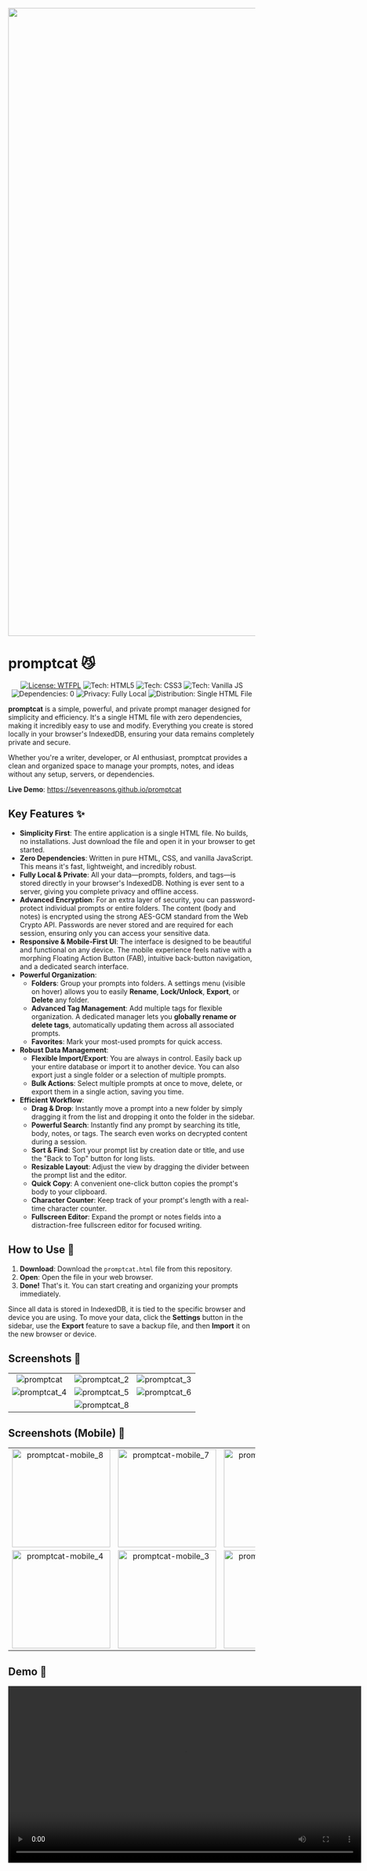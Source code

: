 

<p align="center">
  <img width="1280" alt="promptcat" src="https://github.com/user-attachments/assets/ec879fb2-af98-4dc1-a60a-a7f490f89a0d" />
</p>

# promptcat 😼

<p align="center">
  <a href="http://www.wtfpl.net/about/"><img src="https://img.shields.io/badge/License-WTFPL-brightgreen.svg" alt="License: WTFPL"></a>
  <img src="https://img.shields.io/badge/Tech-HTML5-orange" alt="Tech: HTML5">
  <img src="https://img.shields.io/badge/Tech-CSS3-blue" alt="Tech: CSS3">
  <img src="https://img.shields.io/badge/Tech-Vanilla_JS-yellow" alt="Tech: Vanilla JS">
  <img src="https://img.shields.io/badge/Dependencies-0-lightgrey" alt="Dependencies: 0">
  <img src="https://img.shields.io/badge/Privacy-Fully_Local-red" alt="Privacy: Fully Local">
  <img src="https://img.shields.io/badge/Distribution-Single_HTML_File-brightgreen" alt="Distribution: Single HTML File">
</p>

**promptcat** is a simple, powerful, and private prompt manager designed for simplicity and efficiency. It's a single HTML file with zero dependencies, making it incredibly easy to use and modify. Everything you create is stored locally in your browser's IndexedDB, ensuring your data remains completely private and secure.

Whether you're a writer, developer, or AI enthusiast, promptcat provides a clean and organized space to manage your prompts, notes, and ideas without any setup, servers, or dependencies.

**Live Demo**: https://sevenreasons.github.io/promptcat

## Key Features ✨

*   **Simplicity First**: The entire application is a single HTML file. No builds, no installations. Just download the file and open it in your browser to get started.
*   **Zero Dependencies**: Written in pure HTML, CSS, and vanilla JavaScript. This means it's fast, lightweight, and incredibly robust.
*   **Fully Local & Private**: All your data—prompts, folders, and tags—is stored directly in your browser's IndexedDB. Nothing is ever sent to a server, giving you complete privacy and offline access.
*   **Advanced Encryption**: For an extra layer of security, you can password-protect individual prompts or entire folders. The content (body and notes) is encrypted using the strong AES-GCM standard from the Web Crypto API. Passwords are never stored and are required for each session, ensuring only you can access your sensitive data.
*   **Responsive & Mobile-First UI**: The interface is designed to be beautiful and functional on any device. The mobile experience feels native with a morphing Floating Action Button (FAB), intuitive back-button navigation, and a dedicated search interface.
*   **Powerful Organization**:
    *   **Folders**: Group your prompts into folders. A settings menu (visible on hover) allows you to easily **Rename**, **Lock/Unlock**, **Export**, or **Delete** any folder.
    *   **Advanced Tag Management**: Add multiple tags for flexible organization. A dedicated manager lets you **globally rename or delete tags**, automatically updating them across all associated prompts.
    *   **Favorites**: Mark your most-used prompts for quick access.
*   **Robust Data Management**:
    *   **Flexible Import/Export**: You are always in control. Easily back up your entire database or import it to another device. You can also export just a single folder or a selection of multiple prompts.
    *   **Bulk Actions**: Select multiple prompts at once to move, delete, or export them in a single action, saving you time.
*   **Efficient Workflow**:
    *   **Drag & Drop**: Instantly move a prompt into a new folder by simply dragging it from the list and dropping it onto the folder in the sidebar.
    *   **Powerful Search**: Instantly find any prompt by searching its title, body, notes, or tags. The search even works on decrypted content during a session.
    *   **Sort & Find**: Sort your prompt list by creation date or title, and use the "Back to Top" button for long lists.
    *   **Resizable Layout**: Adjust the view by dragging the divider between the prompt list and the editor.
    *   **Quick Copy**: A convenient one-click button copies the prompt's body to your clipboard.
    *   **Character Counter**: Keep track of your prompt's length with a real-time character counter.
    *   **Fullscreen Editor**: Expand the prompt or notes fields into a distraction-free fullscreen editor for focused writing.

## How to Use 🚀

1.  **Download**: Download the `promptcat.html` file from this repository.
2.  **Open**: Open the file in your web browser.
3.  **Done!** That's it. You can start creating and organizing your prompts immediately.

Since all data is stored in IndexedDB, it is tied to the specific browser and device you are using. To move your data, click the **Settings** button in the sidebar, use the **Export** feature to save a backup file, and then **Import** it on the new browser or device.

## Screenshots 📸

<table align="center">
  <tr>
    <td align="center"><img src="https://github.com/user-attachments/assets/13f12f94-b6e5-4fc4-9801-27a3e8a32870" alt="promptcat"/></td>
    <td align="center"><img src="https://github.com/user-attachments/assets/daadd0c6-7bc7-43be-840c-56b0b2fedfc9" alt="promptcat_2"/></td>
    <td align="center"><img src="https://github.com/user-attachments/assets/018170fd-d6e5-47f1-b5c2-5dfe6856132a" alt="promptcat_3"/></td>
  </tr>
  <tr>
    <td align="center"><img src="https://github.com/user-attachments/assets/31eed986-15e5-42a5-8592-0a5da70eff94" alt="promptcat_4"/></td>
    <td align="center"><img src="https://github.com/user-attachments/assets/f863d608-f118-4909-89ea-52f5233f2727" alt="promptcat_5"/></td>
    <td align="center"><img src="https://github.com/user-attachments/assets/f2d30365-034e-4814-a317-74da1a00536a" alt="promptcat_6"/></td>
  </tr>
  <tr>
    <td align="center" colspan="3"><img src="https://github.com/user-attachments/assets/627aac34-96bd-45f7-b2bb-288aa2c1dfe2" alt="promptcat_8"/></td>
  </tr>
</table>

## Screenshots (Mobile) 📱

<table align="center">
  <tr>
    <td align="center"><img width="200" src="https://github.com/user-attachments/assets/7e10dd1c-6a82-4c44-9d31-197dfbcd8104" alt="promptcat-mobile_8"/></td>
    <td align="center"><img width="200" src="https://github.com/user-attachments/assets/193a1bb4-022d-431c-bf85-c4e99dac87a5" alt="promptcat-mobile_7"/></td>
    <td align="center"><img width="200" src="https://github.com/user-attachments/assets/c7c4d211-d6df-4571-801f-8016041b3c6a" alt="promptcat-mobile_6"/></td>
    <td align="center"><img width="200" src="https://github.com/user-attachments/assets/63352c3a-1f75-4102-97a3-7aa77f44efe9" alt="promptcat-mobile_5"/></td>
  </tr>
  <tr>
    <td align="center"><img width="200" src="https://github.com/user-attachments/assets/5f8525f1-f501-4a9c-975b-952e7a3f0acd" alt="promptcat-mobile_4"/></td>
    <td align="center"><img width="200" src="https://github.com/user-attachments/assets/d3f465b7-0ad3-43bc-ab7c-781cb51163e3" alt="promptcat-mobile_3"/></td>
    <td align="center"><img width="200" src="https://github.com/user-attachments/assets/5a954b60-d4d2-4b2e-9bf5-5ad9c6679ca2" alt="promptcat-mobile_2"/></td>
    <td align="center"><img width="200" src="https://github.com/user-attachments/assets/716bc2ee-f8cf-4bce-b400-7de3665182ee" alt="promptcat-mobile_1"/></td>
  </tr>
</table>

## Demo 🎥
<p align="center">
  <video src='https://github.com/user-attachments/assets/f84970fc-b3d4-4b36-9e1c-19b26ac9f114' width='720'/>
</p>
